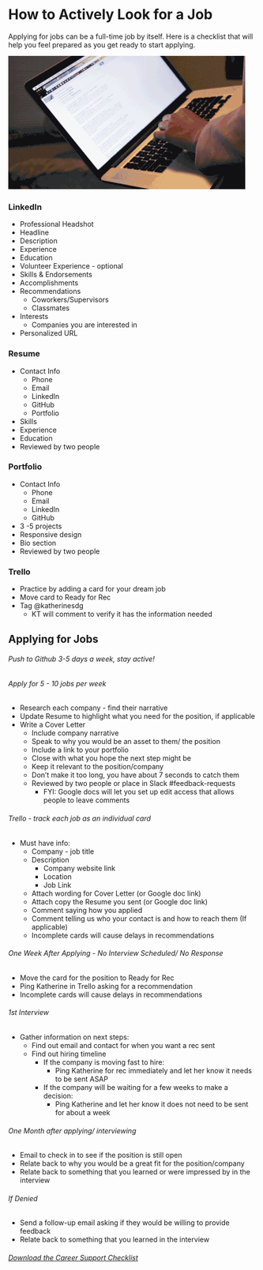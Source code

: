 # How to Actively Look for a Job

Applying for jobs can be a full-time job by itself. Here is a checklist that will help you feel prepared as you get ready to start applying.

![](./assets/jobsearch.gif)

### LinkedIn

- Professional Headshot
- Headline
- Description
- Experience
- Education
- Volunteer Experience - optional
- Skills & Endorsements
- Accomplishments
- Recommendations
  - Coworkers/Supervisors
  - Classmates
- Interests
  - Companies you are interested in
- Personalized URL

### Resume

- Contact Info
  - Phone
  - Email
  - LinkedIn
  - GitHub
  - Portfolio
- Skills
- Experience
- Education
- Reviewed by two people

### Portfolio

- Contact Info
  - Phone
  - Email
  - LinkedIn
  - GitHub
- 3 -5 projects
- Responsive design
- Bio section
- Reviewed by two people

### Trello

- Practice by adding a card for your dream job
- Move card to Ready for Rec
- Tag @katherinesdg
  - KT will comment to verify it has the information needed

## Applying for Jobs

###### Push to Github 3-5 days a week, stay active!

###### Apply for 5 - 10 jobs per week

- Research each company - find their narrative
- Update Resume to highlight what you need for the position, if applicable
- Write a Cover Letter
  - Include company narrative
  - Speak to why you would be an asset to them/ the position
  - Include a link to your portfolio
  - Close with what you hope the next step might be
  - Keep it relevant to the position/company
  - Don’t make it too long, you have about 7 seconds to catch them
  - Reviewed by two people or place in Slack #feedback-requests
    - FYI: Google docs will let you set up edit access that allows people to leave comments

###### Trello - track each job as an individual card

- Must have info:
  - Company - job title
  - Description
    - Company website link
    - Location
    - Job Link
  - Attach wording for Cover Letter (or Google doc link)
  - Attach copy the Resume you sent (or Google doc link)
  - Comment saying how you applied
  - Comment telling us who your contact is and how to reach them (If applicable)
  - Incomplete cards will cause delays in recommendations

###### One Week After Applying - No Interview Scheduled/ No Response

- Move the card for the position to Ready for Rec
- Ping Katherine in Trello asking for a recommendation
- Incomplete cards will cause delays in recommendations

###### 1st Interview

- Gather information on next steps:
  - Find out email and contact for when you want a rec sent
  - Find out hiring timeline
    - If the company is moving fast to hire:
      - Ping Katherine for rec immediately and let her know it needs to be sent ASAP
    - If the company will be waiting for a few weeks to make a decision:
      - Ping Katherine and let her know it does not need to be sent for about a week

###### One Month after applying/ interviewing

- Email to check in to see if the position is still open
- Relate back to why you would be a great fit for the position/company
- Relate back to something that you learned or were impressed by in the interview

###### If Denied

- Send a follow-up email asking if they would be willing to provide feedback
- Relate back to something that you learned in the interview

###### [Download the Career Support Checklist](./assets/cs-checklist.pdf)

